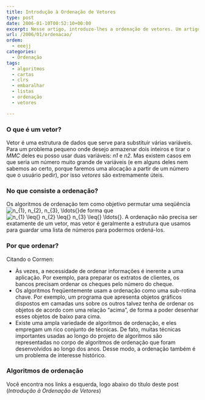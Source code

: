 ```yaml
---
title: Introdução à Ordenação de Vetores
type: post
date: 2006-01-10T00:52:10+00:00
excerpt: Nesse artigo, introduzo-lhes a ordenação de vetores. Um artigo light, apenas apresentando o conceito de vetor, de ordenação e pra que ela serve.
url: /2006/01/ordenacao/
ordem:
  - eeejj
categories:
  - Ordenação
tags:
  - algoritmos
  - cartas
  - clrs
  - embaralhar
  - listas
  - ordenação
  - vetores

---
```

### O que é um vetor?

Vetor é uma estrutura de dados que serve para substituir várias variáveis. Para um problema pequeno onde desejo armazenar dois inteiros e tirar o _MMC_ deles eu posso usar duas variáveis: _n1_ e _n2_. Mas existem casos em que seria um número muito grande de variáveis (e em alguns deles nem sabemos ao certo, porque faremos uma alocação a partir de um número que o usuário pedir), por isso _vetores_ são extremamente úteis.

### No que consiste a ordenação?

Os algoritmos de ordenação tem como objetivo permutar uma seqüência  <img src='https://s0.wp.com/latex.php?latex=n_%7B1%7D%2C+n_%7B2%7D%2C+n_%7B3%7D%2C+%5Cldots%7B%7D&bg=T&fg=000000&s=0' alt='n_{1}, n_{2}, n_{3}, \ldots{}' title='n_{1}, n_{2}, n_{3}, \ldots{}' class='latex' />de forma que <img src='https://s0.wp.com/latex.php?latex=n_%7B1%7D+%5Cleq%7B%7D+n_%7B2%7D+%5Cleq%7B%7D+n_%7B3%7D+%5Cleq%7B%7D+%5Cldots%7B%7D&bg=T&fg=000000&s=0' alt='n_{1} \leq{} n_{2} \leq{} n_{3} \leq{} \ldots{}' title='n_{1} \leq{} n_{2} \leq{} n_{3} \leq{} \ldots{}' class='latex' />. A ordenação não precisa ser exatamente de um vetor, mas vetor é geralmente a estrutura que usamos para guardar uma lista de números para podermos ordená-los.

### Por que ordenar?

Citando o Cormen:

  * Às vezes, a necessidade de ordenar informações é inerente a uma aplicação. Por exemplo, para preparar os extratos de clientes, os bancos precisam ordenar os cheques pelo número do cheque.
  * Os algoritmos freqüentemente usam a ordenação como uma sub-rotina chave. Por exemplo, um programa que apresenta objetos gráficos dispostos em camadas uns sobre os outros talvez tenha de ordenar os objetos de acordo com uma relação “acima”, de forma a poder desenhar esses objetos de baixo para cima.
  * Existe uma ampla variedade de algoritmos de ordenação, e eles empregam um rico conjunto de técnicas. De fato, muitas técnicas importantes usadas ao longo do projeto de algoritmos são representadas no corpo de algoritmos de ordenação que foram desenvolvidos ao longo dos anos. Desse modo, a ordenação também é um problema de interesse histórico.

### Algoritmos de ordenação

Você encontra nos links a esquerda, logo abaixo do título deste post (_Introdução à Ordenação de Vetores_)

